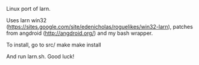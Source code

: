Linux port of larn. 

Uses larn win32 (https://sites.google.com/site/edenicholas/roguelikes/win32-larn),
patches from angdroid (http://angdroid.org/) and my bash wrapper.

To install, go to src/
make
make install

And run larn.sh. Good luck!
